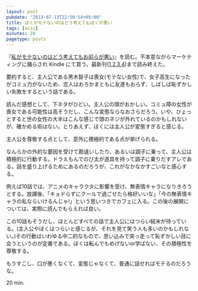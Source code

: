 ```yaml
---
layout: post
pubdate: "2013-07-13T22:50:54+09:00"
title: ぼくがモテないのはどう考えてもぼくが悪い
tags: [misc]
minutes: 20
pagetype: posts
---
```

『[私がモテないのはどう考えてもお前らが悪い][watamote-1]』を読む。不本意ながらマーケティングに踊らされ Kindle にて買う。最新刊([1][watamote-1],[2][watamote-2],[3][watamote-3],[4][watamote-4])まで読み終えた。


要約すると、主人公である黒木智子は喪女(モテない女性)で、女子高生になったがコミュ力がないため、恋人はおろかまともに友達もおらず、しばしば恥ずかしい失敗をするという話である。

読んだ感想として、下ネタがひどい。主人公の頭がおかしい。コミュ障の女性が喪女である可能性は高そうだし、こんな変態ならなおさらだろう。いや、ひょっとすると世の女性の大半はこんな感じで頭のネジが外れているのかもしれないが、確かめる術はない。とりあえず、ぼくには主人公が変態すぎると感じる。

主人公を尊敬する点として、意外に積極的である点が挙げられる。

なんらかの外的な要因を受けて勘違いしたり、あるいは調子に乗って、主人公は積極的に行動する。ドラえもんでのび太が道具を持って調子に乗りだすアレである。話を盛り上げるためにあるのだろうが、これがなかなかすごいなと感心する。

例えば10話では、アニメのキャラクタに影響を受け、無表情キャラになりきろうとする。放課後、「キョドらずにクールで過ごせたら格好いいな」「今の無表情キャラの私ならいけるんじゃ!」という思いつきでカフェに入る。この後の展開については、実際に読んでもらえれば良い。

この10話もそうだし、ほとんどすべての話で主人公にはつらい結末が待っている。(主人公やぼくはつらいと感じるが、それを見て笑う人も多いのかもしれない。)その行動はいわゆる中二的なもので、思い込みで突っ走って恥ずかしい目に会うというのが定番である。ぼくは転んでもめげないor学ばない、その積極性を尊敬する。

もうすこし、口が悪くなくて、変態じゃなくて、普通に話せればモテるのだろうな。

20 min.

[watamote-1]: http://amazon.jp/o/ASIN/4757534809/bouzuya-22
[watamote-2]: http://amazon.jp/o/ASIN/475753597X/bouzuya-22
[watamote-3]: http://amazon.jp/o/ASIN/4757538189/bouzuya-22
[watamote-4]: http://amazon.jp/o/ASIN/4757539800/bouzuya-22

